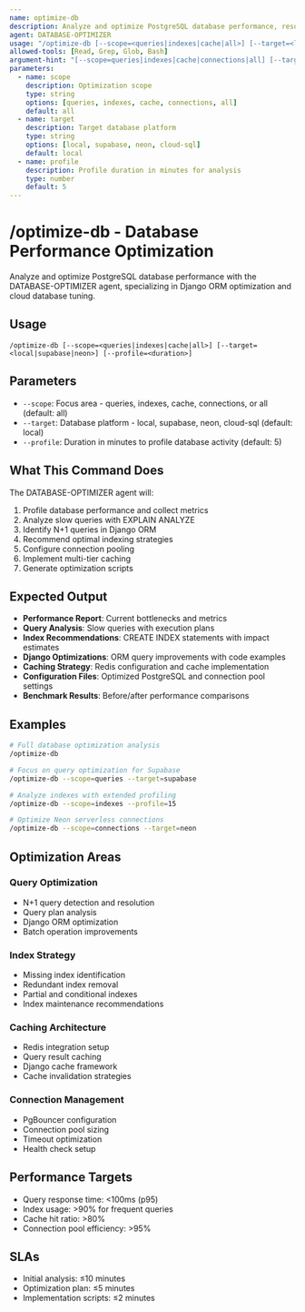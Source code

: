 ```yaml
---
name: optimize-db
description: Analyze and optimize PostgreSQL database performance, resolve slow queries, and implement caching strategies. Use PROACTIVELY when experiencing database performance issues, high query times, or scaling challenges.
agent: DATABASE-OPTIMIZER
usage: "/optimize-db [--scope=<queries|indexes|cache|all>] [--target=<local|supabase|neon>] [--profile=<duration>]"
allowed-tools: [Read, Grep, Glob, Bash]
argument-hint: "[--scope=queries|indexes|cache|connections|all] [--target=local|supabase|neon|cloud-sql] [--profile=<minutes>]"
parameters:
  - name: scope
    description: Optimization scope
    type: string
    options: [queries, indexes, cache, connections, all]
    default: all
  - name: target
    description: Target database platform
    type: string
    options: [local, supabase, neon, cloud-sql]
    default: local
  - name: profile
    description: Profile duration in minutes for analysis
    type: number
    default: 5
---
```


# /optimize-db - Database Performance Optimization

Analyze and optimize PostgreSQL database performance with the DATABASE-OPTIMIZER agent, specializing in Django ORM optimization and cloud database tuning.

## Usage
```
/optimize-db [--scope=<queries|indexes|cache|all>] [--target=<local|supabase|neon>] [--profile=<duration>]
```

## Parameters
- `--scope`: Focus area - queries, indexes, cache, connections, or all (default: all)
- `--target`: Database platform - local, supabase, neon, cloud-sql (default: local)
- `--profile`: Duration in minutes to profile database activity (default: 5)

## What This Command Does
The DATABASE-OPTIMIZER agent will:
1. Profile database performance and collect metrics
2. Analyze slow queries with EXPLAIN ANALYZE
3. Identify N+1 queries in Django ORM
4. Recommend optimal indexing strategies
5. Configure connection pooling
6. Implement multi-tier caching
7. Generate optimization scripts

## Expected Output
- **Performance Report**: Current bottlenecks and metrics
- **Query Analysis**: Slow queries with execution plans
- **Index Recommendations**: CREATE INDEX statements with impact estimates
- **Django Optimizations**: ORM query improvements with code examples
- **Caching Strategy**: Redis configuration and cache implementation
- **Configuration Files**: Optimized PostgreSQL and connection pool settings
- **Benchmark Results**: Before/after performance comparisons

## Examples
```bash
# Full database optimization analysis
/optimize-db

# Focus on query optimization for Supabase
/optimize-db --scope=queries --target=supabase

# Analyze indexes with extended profiling
/optimize-db --scope=indexes --profile=15

# Optimize Neon serverless connections
/optimize-db --scope=connections --target=neon
```

## Optimization Areas

### Query Optimization
- N+1 query detection and resolution
- Query plan analysis
- Django ORM optimization
- Batch operation improvements

### Index Strategy
- Missing index identification
- Redundant index removal
- Partial and conditional indexes
- Index maintenance recommendations

### Caching Architecture
- Redis integration setup
- Query result caching
- Django cache framework
- Cache invalidation strategies

### Connection Management
- PgBouncer configuration
- Connection pool sizing
- Timeout optimization
- Health check setup

## Performance Targets
- Query response time: <100ms (p95)
- Index usage: >90% for frequent queries
- Cache hit ratio: >80%
- Connection pool efficiency: >95%

## SLAs
- Initial analysis: ≤10 minutes
- Optimization plan: ≤5 minutes
- Implementation scripts: ≤2 minutes